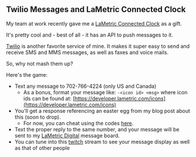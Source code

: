 ## Twilio Messages and LaMetric Connected Clock

My team at work recently gave me a [LaMetric Connected Clock](https://lametric.com/) as a gift.

It's pretty cool and - best of all - it has an API to push messages to it.

[Twilio](https://www.twilio.com/) is another favorite service of mine. It makes it super easy to send and receive 
SMS and MMS messages, as well as faxes and voice mails.

So, why not mash them up?

Here's the game:

* Text any message to 702-766-4224 (only US and Canada)
    * As a bonus, format your message like: `-<icon id> <msg>` where icon ids can be found at: [https://developer.lametric.com/icons](https://developer.lametric.com/icons) 
* You'll get a response referencing an easter egg from my blog post about this (soon to drop).
    * For now, you can cheat using the codes [here](twilio-lametric-api/src/main/java/com/afitnerd/twilio_lametric/service/CodeService.java).
* Text the proper reply to the same number, and your message will be sent to my [LaMetric Digital](https://lametric.com/) message board.
* You can tune into this [twitch](https://www.twitch.tv/afitnerd) stream to see your message display as well as that of other people  